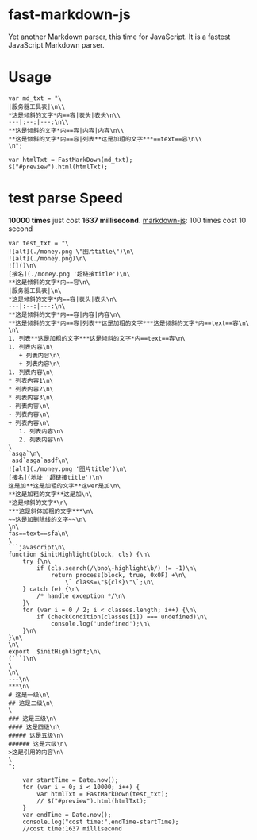 # fast-markdown-js
Yet another Markdown parser, this time for JavaScript. 
It is a fastest JavaScript Markdown parser.

# Usage

```
var md_txt = "\
|服务器工具表|\n\\
*这是倾斜的文字*内==容|表头|表头\n\\
---|:--:|---:\n\\
**这是倾斜的文字*内==容|内容|内容\n\\
**这是倾斜的文字*内==容|列表**这是加粗的文字***==text==容\n\\
\n";

var htmlTxt = FastMarkDown(md_txt);
$("#preview").html(htmlTxt);
```

# test parse Speed

**10000 times** just cost **1637 millisecond**.
[markdown-js](https://github.com/evilstreak/markdown-js): 100 times cost 10 second

```
var test_txt = "\
![alt](./money.png \"图片title\")\n\
![alt](./money.png)\n\
![]()\n\
[接名](./money.png '超链接title')\n\
**这是倾斜的文字*内==容\n\
|服务器工具表|\n\
*这是倾斜的文字*内==容|表头|表头\n\
---|:--:|---:\n\
**这是倾斜的文字*内==容|内容|内容\n\
**这是倾斜的文字*内==容|列表**这是加粗的文字***这是倾斜的文字*内==text==容\n\
\n\
1. 列表**这是加粗的文字***这是倾斜的文字*内==text==容\n\
1. 列表内容\n\
   + 列表内容\n\
   + 列表内容\n\
1. 列表内容\n\
* 列表内容1\n\
* 列表内容2\n\
* 列表内容3\n\
- 列表内容\n\
- 列表内容\n\
+ 列表内容\n\
   1. 列表内容\n\
   2. 列表内容\n\
\
`asga`\n\
 asd`asga`asdf\n\
![alt](./money.png '图片title')\n\
[接名](地址 '超链接title')\n\
这是加**这是加粗的文字**这wer是加\n\
**这是加粗的文字**这是加\n\
*这是倾斜的文字*\n\
***这是斜体加粗的文字***\n\
~~这是加删除线的文字~~\n\
\n\
fas==text==sfa\n\
\
```javascript\n\
function $initHighlight(block, cls) {\n\
	try {\n\
		if (cls.search(/\bno\-highlight\b/) != -1)\n\
      		return process(block, true, 0x0F) +\n\
            	\` class=\"${cls}\"\`;\n\
  	} catch (e) {\n\
    	/* handle exception */\n\
 	}\
  	for (var i = 0 / 2; i < classes.length; i++) {\n\
    	if (checkCondition(classes[i]) === undefined)\n\
      		console.log('undefined');\n\
  	}\n\
}\n\
\n\
export  $initHighlight;\n\
(```)\n\
\
\n\
---\n\
***\n\
# 这是一级\n\
## 这是二级\n\
\
### 这是三级\n\
#### 这是四级\n\
##### 这是五级\n\
###### 这是六级\n\
>这是引用的内容\n\
\
";

	var startTime = Date.now();
    for (var i = 0; i < 10000; i++) {
        var htmlTxt = FastMarkDown(test_txt);
        // $("#preview").html(htmlTxt);
    }
    var endTime = Date.now();
    console.log("cost time:",endTime-startTime);
    //cost time:1637 millisecond

```